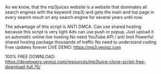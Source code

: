 As we know, that the mp3juices website is a website that dominates all search engines with the keyword (mp3) and gets the main and top page in every search result on any search engine for several years until now.

The advantage of this script is ANTI DMCA.
Can use shared hosting because this script is very light
Ads can use push or popup.
Just upload it on automatic online live hosting
No need YouTube API / anti limit
Powerful shared hosting package thousands of traffic
No need to understand coding
Free updates forever
LIVE DEMO: https://mp3.vevioz.com

100% FREE DOWNLOAD: https://developers.vevioz.com/resources/mp3juice-clone-script-free-download-full.75/

